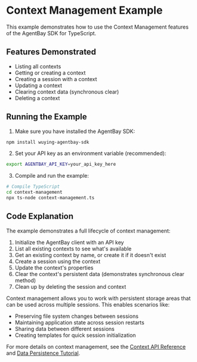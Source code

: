 # Context Management Example

This example demonstrates how to use the Context Management features of the AgentBay SDK for TypeScript.

## Features Demonstrated

- Listing all contexts
- Getting or creating a context
- Creating a session with a context
- Updating a context
- Clearing context data (synchronous clear)
- Deleting a context

## Running the Example

1. Make sure you have installed the AgentBay SDK:

```bash
npm install wuying-agentbay-sdk
```

2. Set your API key as an environment variable (recommended):

```bash
export AGENTBAY_API_KEY=your_api_key_here
```

3. Compile and run the example:

```bash
# Compile TypeScript
cd context-management
npx ts-node context-management.ts
```

## Code Explanation

The example demonstrates a full lifecycle of context management:

1. Initialize the AgentBay client with an API key
2. List all existing contexts to see what's available
3. Get an existing context by name, or create it if it doesn't exist
4. Create a session using the context
5. Update the context's properties
6. Clear the context's persistent data (demonstrates synchronous clear method)
7. Clean up by deleting the session and context

Context management allows you to work with persistent storage areas that can be used across multiple sessions. This enables scenarios like:

- Preserving file system changes between sessions
- Maintaining application state across session restarts
- Sharing data between different sessions
- Creating templates for quick session initialization

For more details on context management, see the [Context API Reference](../../../../api/common-features/basics/context.md) and [Data Persistence Tutorial](../../../../../../docs/guides/common-features/basics/data-persistence.md).
